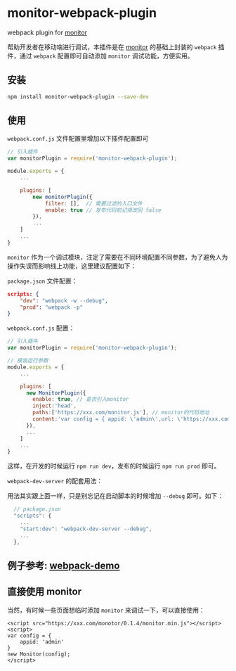 # monitor-webpack-plugin
webpack plugin for [monitor](https://github.com/npm-ued/monitor-webpack-plugin)

帮助开发者在移动端进行调试，本插件是在 [monitor](https://github.com/npm-ued/monitor-webpack-plugin) 的基础上封装的 `webpack` 插件，通过 `webpack` 配置即可自动添加 `monitor` 调试功能，方便实用。

## 安装

```bash
npm install monitor-webpack-plugin --save-dev
```

## 使用

`webpack.conf.js` 文件配置里增加以下插件配置即可

```js
// 引入插件
var monitorPlugin = require('monitor-webpack-plugin'); 

module.exports = {
    ...

    plugins: [
        new monitorPlugin({
            filter: [],  // 需要过滤的入口文件
            enable: true // 发布代码前记得改回 false
        }),
        ...
    ]
    ...
}
```

`monitor` 作为一个调试模块，注定了需要在不同环境配置不同参数，为了避免人为操作失误而影响线上功能，这里建议配置如下：

`package.json` 文件配置：

```json
scripts: {
    "dev": "webpack -w --debug",
    "prod": "webpack -p"
}
```

`webpack.conf.js` 配置：

```js
// 引入插件
var monitorPlugin = require('monitor-webpack-plugin'); 

// 接收运行参数
module.exports = {
    ...

    plugins: [
      new MonitorPlugin({
        enable: true, // 是否引入monitor
        inject:'head',
        paths:['https://xxx.com/monitor.js'], // monitor的代码地址
        content:'var config = { appid: \'admin\',url: \'https://xxx.com/tr.gif\'};new Monitor(config);' // 初始化参数，appid为项目id，url为提交的服务器域名，详情参考fd monitor文档
      }),
      ...
    ]
    ...
}
```

这样，在开发的时候运行 `npm run dev`，发布的时候运行 `npm run prod` 即可。

`webpack-dev-server` 的配套用法：

用法其实跟上面一样，只是别忘记在启动脚本的时候增加 `--debug` 即可。如下：

```js
  // package.json
  "scripts": {
    ...
    "start:dev": "webpack-dev-server --debug",
    ...
  },
```

## 例子参考: [webpack-demo]()

## 直接使用 monitor

当然，有时候一些页面想临时添加 `monitor` 来调试一下，可以直接使用：

```htmls
<script src="https://xxx.com/monotor/0.1.4/monitor.min.js"></script>
<script>
var config = {
    appid: 'admin'
}
new Monitor(config);
</script>
```

